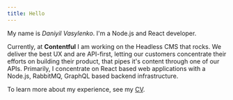 ```yaml
---
title: Hello
---
```


My name is _Daniyil Vasylenko_. I'm a Node.js and React developer.

Currently, at **Contentful** I am working on the Headless CMS that rocks. We deliver the best UX and are API-first, letting our customers concentrate their efforts on building their product, that pipes it's content through one of our APIs. Primarily, I concentrate on React based web applications with a Node.js, RabbitMQ, GraphQL based backend infrastructure.

To learn more about my experience, see my [CV](/cv).
